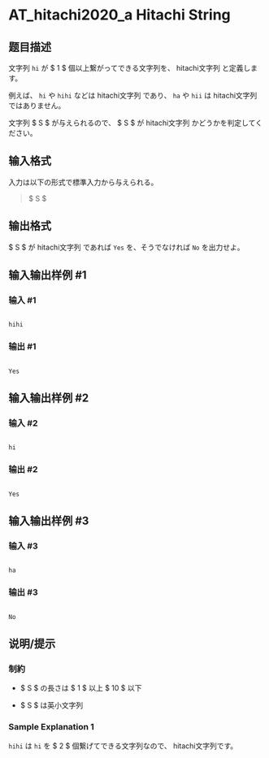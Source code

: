 # AT_hitachi2020_a Hitachi String

## 题目描述

[problemUrl]: https://atcoder.jp/contests/hitachi2020/tasks/hitachi2020_a

文字列 `hi` が $ 1 $ 個以上繋がってできる文字列を、 hitachi文字列 と定義します。

例えば、 `hi` や `hihi` などは hitachi文字列 であり、 `ha` や `hii` は hitachi文字列 ではありません。

文字列 $ S $ が与えられるので、 $ S $ が hitachi文字列 かどうかを判定してください。

## 输入格式

入力は以下の形式で標準入力から与えられる。

> $ S $

## 输出格式

$ S $ が hitachi文字列 であれば `Yes` を、そうでなければ `No` を出力せよ。

## 输入输出样例 #1

### 输入 #1

```
hihi
```

### 输出 #1

```
Yes
```

## 输入输出样例 #2

### 输入 #2

```
hi
```

### 输出 #2

```
Yes
```

## 输入输出样例 #3

### 输入 #3

```
ha
```

### 输出 #3

```
No
```

## 说明/提示

### 制約

- $ S $ の長さは $ 1 $ 以上 $ 10 $ 以下
- $ S $ は英小文字列

### Sample Explanation 1

`hihi` は `hi` を $ 2 $ 個繋げてできる文字列なので、 hitachi文字列です。